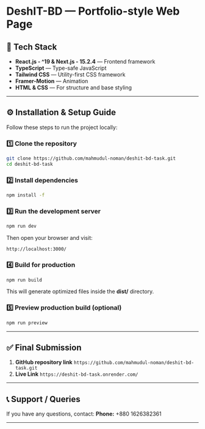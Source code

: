 # DeshIT-BD — Portfolio-style Web Page

## 🧠 Tech Stack

* **React.js - ^19 & Next.js - 15.2.4** — Frontend framework
* **TypeScript** — Type-safe JavaScript
* **Tailwind CSS** — Utility-first CSS framework
* **Framer-Motion** — Animation
* **HTML & CSS** — For structure and base styling

---

## ⚙️ Installation & Setup Guide

Follow these steps to run the project locally:

### 1️⃣ Clone the repository

```bash
git clone https://github.com/mahmudul-noman/deshit-bd-task.git
cd deshit-bd-task
```

### 2️⃣ Install dependencies

```bash
npm install -f
```

### 3️⃣ Run the development server

```bash
npm run dev
```

Then open your browser and visit:

```
http://localhost:3000/
```

### 4️⃣ Build for production

```bash
npm run build
```

This will generate optimized files inside the **dist/** directory.

### 5️⃣ Preview production build (optional)

```bash
npm run preview
```

---

## ✅ Final Submission

1. **GitHub repository link** `https://github.com/mahmudul-noman/deshit-bd-task.git`
2. **Live Link** `https://deshit-bd-task.onrender.com/`

---

## 📞 Support / Queries

If you have any questions, contact:
**Phone:** +880 1626382361

---


